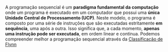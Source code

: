 A programação sequencial é um **paradigma fundamental da computação** onde um programa é executado em um computador que possui uma **única Unidade Central de Processamento (UCP)**. Neste modelo, o programa é composto por uma série de instruções que são executadas estritamente **em sequência**, uma após a outra. Isso significa que, a cada momento, **apenas uma instrução pode ser executada**, em ordem linear e contínua. Podemos compreender melhor a programação sequencial através da [Classificação de Flynn](obsidian://open?vault=Obsidian&file=anotacoes_ti%2FPrograma%C3%A7%C3%A3o%2FMiscel%C3%A2nea%2FConceitos%2FClassifica%C3%A7%C3%A3o%20de%20Flynn)
